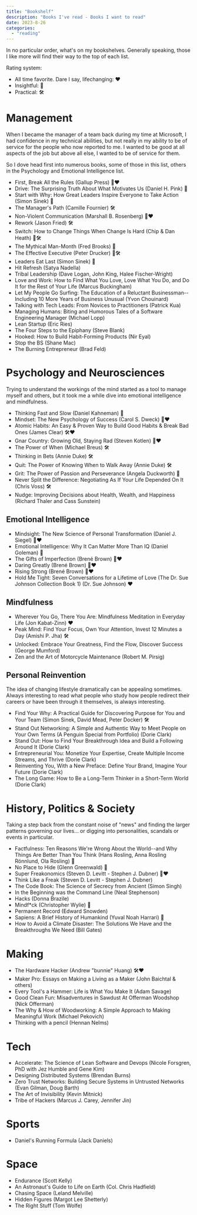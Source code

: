 ```yaml
---
title: "Bookshelf"
description: "Books I've read - Books I want to read"
date: 2023-8-26
categories:
  - "reading"
---
```


In no particular order, what's on my bookshelves. Generally speaking, those I like more will find their way to the top of each list.

Rating system:
* All time favorite. Dare I say, lifechanging: ❤
* Insightful: 🤯
* Practical: 🛠


# Management

When I became the manager of a team back during my time at Microsoft, I had confidence in my technical abilities, but not really in my ability to be of service for the people who now reported to me. I wanted to be good at all aspects of the job but above all else, I wanted to be of service for them. 

So I dove head first into numerous books, some of those in this list, others in the Psychology and Emotional Intelligence list.

* First, Break All the Rules (Gallup Press) 🤯❤
* Drive: The Surprising Truth About What Motivates Us (Daniel H. Pink) 🤯
* Start with Why: How Great Leaders Inspire Everyone to Take Action (Simon Sinek) 🤯
* The Manager's Path (Camille Fournier) 🛠
* Non-Violent Communication (Marshall B. Rosenberg) 🤯❤
* Rework (Jason Fried) 🛠
* Switch: How to Change Things When Change Is Hard (Chip & Dan Heath) 🤯🛠
* The Mythical Man-Month (Fred Brooks) 🤯
* The Effective Executive (Peter Drucker) 🤯🛠
* Leaders Eat Last (Simon Sinek) 🤯
* Hit Refresh (Satya Nadella)
* Tribal Leadership (Dave Logan, John King, Halee Fischer-Wright)
* Love and Work: How to Find What You Love, Love What You Do, and Do It for the Rest of Your Life (Marcus Buckingham)
* Let My People Go Surfing: The Education of a Reluctant Businessman--Including 10 More Years of Business Unusual (Yvon Chouinard)
* Talking with Tech Leads: From Novices to Practitioners (Patrick Kua)
* Managing Humans: Biting and Humorous Tales of a Software Engineering Manager (Michael Lopp)
* Lean Startup (Eric Ries)
* The Four Steps to the Epiphany (Steve Blank)
* Hooked: How to Build Habit-Forming Products (Nir Eyal)
* Stop the BS (Shane Mac)
* The Burning Entrepreneur (Brad Feld)

# Psychology and Neurosciences

Trying to understand the workings of the mind started as a tool to manage myself and others, but it took me a while dive into emotional intelligence and mindfulness.

* Thinking Fast and Slow (Daniel Kahneman) 🤯
* Mindset: The New Psychology of Success (Carol S. Dweck) 🤯❤
* Atomic Habits: An Easy & Proven Way to Build Good Habits & Break Bad Ones (James Clear) 🛠❤
* Gnar Country: Growing Old, Staying Rad (Steven Kotlen) 🤯❤
* The Power of When (Michael Breus) 🛠
* Thinking in Bets (Annie Duke) 🛠
* Quit: The Power of Knowing When to Walk Away (Annie Duke) 🛠
* Grit: The Power of Passion and Perseverance (Angela Duckworth) 🤯
* Never Split the Difference: Negotiating As If Your Life Depended On It (Chris Voss) 🛠
* Nudge: Improving Decisions about Health, Wealth, and Happiness (Richard Thaler and Cass Sunstein)

## Emotional Intelligence
* Mindsight: The New Science of Personal Transformation (Daniel J. Siegel) 🤯❤
* Emotional Intelligence: Why It Can Matter More Than IQ (Daniel Goleman) 🤯
* The Gifts of Imperfection (Brené Brown) 🤯❤
* Daring Greatly (Brené Brown) 🤯❤
* Rising Strong (Brené Brown) 🤯❤
* Hold Me Tight: Seven Conversations for a Lifetime of Love (The Dr. Sue Johnson Collection Book 1) (Dr. Sue Johnson) ❤

## Mindfulness
* Wherever You Go, There You Are: Mindfulness Meditation in Everyday Life (Jon Kabat-Zinn) ❤
* Peak Mind: Find Your Focus, Own Your Attention, Invest 12 Minutes a Day (Amishi P. Jha) 🛠
* Unlocked: Embrace Your Greatness, Find the Flow, Discover Success (George Mumford)
* Zen and the Art of Motorcycle Maintenance (Robert M. Pirsig)

## Personal Reinvention

The idea of changing lifestyle dramatically can be appealing sometimes. Always interesting to read what people who study how people redirect their careers or have been through it themselves, is always interesting.

* Find Your Why: A Practical Guide for Discovering Purpose for You and Your Team (Simon Sinek, David Mead, Peter Docker) 🛠
* Stand Out Networking: A Simple and Authentic Way to Meet People on Your Own Terms (A Penguin Special from Portfolio) (Dorie Clark)
* Stand Out: How to Find Your Breakthrough Idea and Build a Following Around It (Dorie Clark)
* Entrepreneurial You: Monetize Your Expertise, Create Multiple Income Streams, and Thrive (Dorie Clark)
* Reinventing You, With a New Preface: Define Your Brand, Imagine Your Future (Dorie Clark)
* The Long Game: How to Be a Long-Term Thinker in a Short-Term World (Dorie Clark)

# History, Politics & Society

Taking a step back from the constant noise of "news" and finding the larger patterns governing our lives... or digging into personalities, scandals or events in particular.

* Factfulness: Ten Reasons We're Wrong About the World--and Why Things Are Better Than You Think (Hans Rosling, Anna Rosling Rönnlund, Ola Rosling) 🤯
* No Place to Hide (Glenn Greenwald) 🤯
* Super Freakonomics (Steven D. Levitt - Stephen J. Dubner) 🤯❤
* Think Like a Freak (Steven D. Levitt - Stephen J. Dubner)
* The Code Book: The Science of Secrecy from Ancient (Simon Singh)
* In the Beginning was the Command Line (Neal Stephenson)
* Hacks (Donna Brazile) 
* Mindf*ck (Christopher Wylie) 🤯
* Permanent Record (Edward Snowden)
* Sapiens: A Brief History of Humankind (Yuval Noah Harrari) 🤯
* How to Avoid a Climate Disaster: The Solutions We Have and the Breakthroughs We Need (Bill Gates)

# Making
* The Hardware Hacker (Andrew "bunnie" Huang) 🛠❤
* Maker Pro: Essays on Making a Living as a Maker (John Baichtal & others)
* Every Tool's a Hammer: Life is What You Make It (Adam Savage)
* Good Clean Fun: Misadventures in Sawdust At Offerman Woodshop (Nick Offerman)
* The Why & How of Woodworking: A Simple Approach to Making Meaningful Work (Michael Pekovich)
* Thinking with a pencil (Hennan Nelms)

# Tech
* Accelerate: The Science of Lean Software and Devops (Nicole Forsgren, PhD with Jez Humble and Gene Kim)
* Designing Distributed Systems (Brendan Burns)
* Zero Trust Networks: Building Secure Systems in Untrusted Networks (Evan Gilman, Doug Barth)
* The Art of Invisibility (Kevin Mitnick)
* Tribe of Hackers (Marcus J. Carey, Jennifer Jin)

# Sports
* Daniel's Running Formula (Jack Daniels)

# Space
* Endurance (Scott Kelly)
* An Astronaut's Guide to Life on Earth (Col. Chris Hadfield)
* Chasing Space (Leland Melville)
* Hidden Figures (Margot Lee Shetterly)
* The Right Stuff (Tom Wolfe)